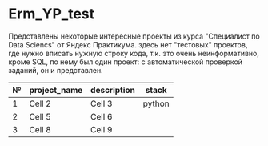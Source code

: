 # Erm_YP_test
Представлены некоторые интересные проекты из курса "Специалист по Data Sciencs" от Яндекс Практикума. здесь нет "тестовых" проектов, где нужно вписать нужную строку кода, т.к. это очень неинформативно, кроме SQL, по нему был один проект: с автоматической проверкой заданий, он и представлен. 

| № | project_name | description | stack |
|---|--------------|-------------|------|
| 1    | Cell 2   | Cell 3   | python |
| 2    | Cell 5   | Cell 6   | |
| 3    | Cell 8   | Cell 9   | |
